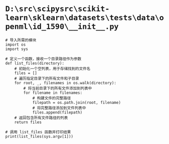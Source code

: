 # `D:\src\scipysrc\scikit-learn\sklearn\datasets\tests\data\openml\id_1590\__init__.py`

```
# 导入所需的模块
import os
import sys

# 定义一个函数，接收一个目录路径作为参数
def list_files(directory):
    # 初始化一个空列表，用于存储找到的文件名
    files = []
    # 遍历指定目录下的所有文件和子目录
    for root, _, filenames in os.walk(directory):
        # 将当前目录下的所有文件添加到列表中
        for filename in filenames:
            # 构建文件的完整路径
            filepath = os.path.join(root, filename)
            # 将完整路径添加到文件列表中
            files.append(filepath)
    # 返回包含所有文件路径的列表
    return files

# 调用 list_files 函数并打印结果
print(list_files(sys.argv[1]))
```